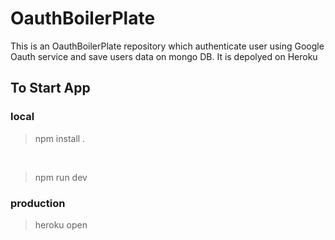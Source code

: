 # OauthBoilerPlate
This is an OauthBoilerPlate repository which authenticate user using Google Oauth service and save users data on mongo DB. It is depolyed on Heroku 

## To Start App 
### local 
  > npm install . <br /> 
  <br />
  
  > npm run dev
### production 
  > heroku open

